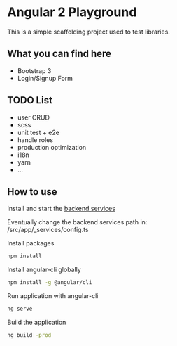 # Angular 2 Playground

This is a simple scaffolding project used to test libraries.

## What you can find here

- Bootstrap 3
- Login/Signup Form

## TODO List

- user CRUD
- scss
- unit test + e2e
- handle roles
- production optimization
- i18n
- yarn
- ...

## How to use

Install and start the [backend services](https://github.com/alessandrodeste/nodejs-playground)

Eventually change the backend services path in: /src/app/_services/config.ts

Install packages

```bash
npm install
```

Install angular-cli globally

```bash
npm install -g @angular/cli
```

Run application with angular-cli

```bash
ng serve
```

Build the application

```bash
ng build -prod
```
